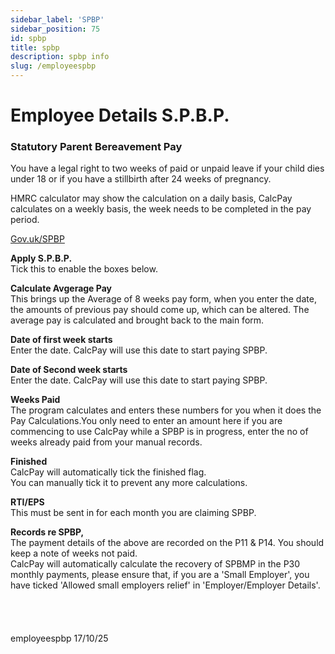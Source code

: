 ```yaml
---
sidebar_label: 'SPBP'
sidebar_position: 75
id: spbp
title: spbp
description: spbp info
slug: /employeespbp 
---
```


# Employee Details S.P.B.P.

### Statutory Parent Bereavement Pay

You have a legal right to two weeks of paid or unpaid leave if your child dies under 18 or if you have a stillbirth after 24 weeks of pregnancy. 

HMRC calculator may show the calculation on a daily basis, CalcPay calculates on a weekly basis, the week needs to be completed in the pay period.

<!-- [Gov.uk/SPBP](https://www.gov.uk/parental-bereavement-pay){:target="_blank"} -->
<a href="https://www.gov.uk/parental-bereavement-pay" target="_blank" rel="noopener noreferrer">Gov.uk/SPBP</a>

**Apply S.P.B.P.**  
Tick this to enable the boxes below.

**Calculate Avgerage Pay**  
This brings up the Average of 8 weeks pay form, when you enter the date, the amounts of previous pay should come up, which can be altered.
The average pay is calculated and brought back to the main form.

**Date of first week starts**  
Enter the date. CalcPay will use this date to start paying SPBP.

**Date of Second week starts**  
Enter the date. CalcPay will use this date to start paying SPBP.

**Weeks Paid**  
The program calculates and enters these numbers for you when it does the Pay Calculations.You only need to enter an amount here if you are commencing to use CalcPay while a SPBP is in progress, enter the no of weeks already paid from your manual records. 

**Finished**  
CalcPay will automatically tick the finished flag.  
You can manually tick it to prevent any more calculations.

**RTI/EPS**  
This must be sent in for each month you are claiming SPBP.

**Records re SPBP,**  
The payment details of the above are recorded on the P11 & P14. You should keep a note of weeks not paid.  
CalcPay will automatically calculate the recovery of SPBMP in the P30 monthly payments, please ensure that, if you are a 'Small Employer', you have ticked  'Allowed small employers relief' in 'Employer/Employer Details'.
<br/>
<br/>
<br/>
<br/>
<br/>
employeespbp 17/10/25